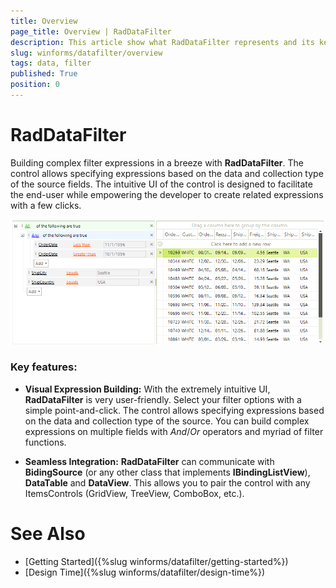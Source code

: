 ```yaml
---
title: Overview
page_title: Overview | RadDataFilter
description: This article show what RadDataFilter represents and its key features. 
slug: winforms/datafilter/overview
tags: data, filter
published: True
position: 0
---
```


# RadDataFilter

Building complex filter expressions in a breeze with __RadDataFilter__. The control allows specifying expressions based on the data and collection type of the source fields. The intuitive UI of the control is designed to facilitate the end-user while empowering the developer to create related expressions with a few clicks.

![data-filter-overview 001](images/data-filter-overview001.png)

### Key features:

* __Visual Expression Building:__  With the extremely intuitive UI, **RadDataFilter** is very user-friendly. Select your filter options with a simple point-and-click. The control allows specifying expressions based on the data and collection type of the source. You can build complex expressions on multiple fields with *And*/*Or* operators and myriad of filter functions.

* __Seamless Integration:__ **RadDataFilter** can communicate with __BidingSource__ (or any other class that implements **IBindingListView**), __DataTable__ and __DataView__. This allows you to pair the control with any ItemsControls (GridView, TreeView, ComboBox, etc.). 

# See Also

* [Getting Started]({%slug winforms/datafilter/getting-started%})
* [Design Time]({%slug winforms/datafilter/design-time%})